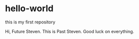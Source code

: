 # hello-world
this is my first repository

Hi, Future Steven. This is Past Steven. Good luck on everything.
